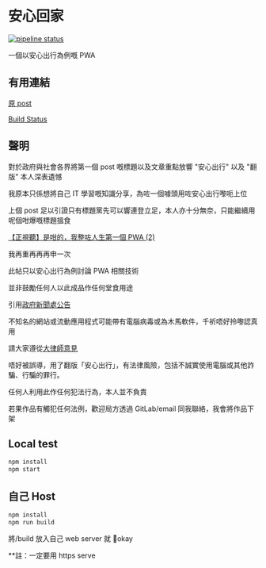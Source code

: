 # 安心回家

[![pipeline status](https://gitlab.com/codogo-b/back-home-safe/badges/master/pipeline.svg)](https://gitlab.com/codogo-b/back-home-safe/-/commits/master)

一個以安心出行為例嘅 PWA

## 有用連結

[原 post](https://lihkg.com/thread/2409365/page/1)

[Build Status](https://gitlab.com/codogo-b/back-home-safe/-/pipelines)

## 聲明

對於政府與社會各界將第一個 post 嘅標題以及文章重點放響 "安心出行" 以及 "翻版"
本人深表遺憾

我原本只係想將自己 IT 學習嘅知識分享，為咗一個噱頭用咗安心出行嚟呃上位

上個 post 足以引證只有標題黨先可以響連登立足，本人亦十分無奈，只能繼續用呢個咁爆嘅標題搵食

[【正視聽】是咁的，我整咗人生第一個 PWA (2)](https://lihkg.com/thread/2404315)

我再重再再再申一次

此帖只以安心出行為例討論 PWA 相關技術

並非鼓勵任何人以此成品作任何堂食用途

引用[政府新聞處公告](https://www.info.gov.hk/gia/general/202102/16/P2021021600529.htm)

不知名的網站或流動應用程式可能帶有電腦病毒或為木馬軟件，千祈唔好拎嚟認真用

請大家遵從[大律師意見](http://cablenews.i-cable.com/ci/news/article/37/722934)

唔好被誤導，用了翻版「安心出行」，有法律風險，包括不誠實使用電腦或其他詐騙、行騙的罪行。

任何人利用此作任何犯法行為，本人並不負責

若果作品有觸犯任何法例，歡迎局方透過 GitLab/email 同我聯絡，我會將作品下架

## Local test

```bash
npm install
npm start
```

## 自己 Host

```bash
npm install
npm run build
```

將/build 放入自己 web server 就 okay

\*\*註：一定要用 https serve
